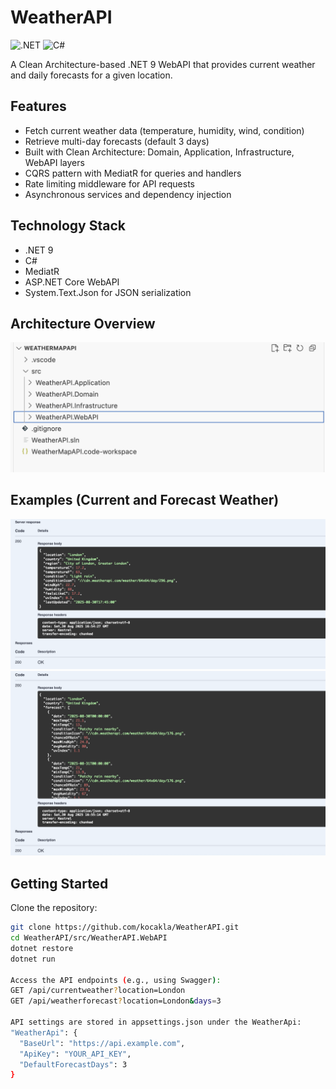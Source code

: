   # WeatherAPI

![.NET](https://img.shields.io/badge/.NET-9.0-blue)
![C#](https://img.shields.io/badge/C%23-Language-green)


A Clean Architecture-based .NET 9 WebAPI that provides current weather and daily forecasts for a given location.

## Features

- Fetch current weather data (temperature, humidity, wind, condition)
- Retrieve multi-day forecasts (default 3 days)
- Built with Clean Architecture: Domain, Application, Infrastructure, WebAPI layers
- CQRS pattern with MediatR for queries and handlers
- Rate limiting middleware for API requests
- Asynchronous services and dependency injection

## Technology Stack

- .NET 9
- C#
- MediatR
- ASP.NET Core WebAPI
- System.Text.Json for JSON serialization

## Architecture Overview

![Clean Architecture](images/ArchtitectureOverview.png)

## Examples (Current and Forecast Weather)

![Current Weather](images/CurrentWeatherExample.png)
![Forecast Weather](images/WeatherForecastExample.png)


## Getting Started

Clone the repository:
```bash
git clone https://github.com/kocakla/WeatherAPI.git
cd WeatherAPI/src/WeatherAPI.WebAPI
dotnet restore
dotnet run

Access the API endpoints (e.g., using Swagger):
GET /api/currentweather?location=London
GET /api/weatherforecast?location=London&days=3

API settings are stored in appsettings.json under the WeatherApi:
"WeatherApi": {
  "BaseUrl": "https://api.example.com",
  "ApiKey": "YOUR_API_KEY",
  "DefaultForecastDays": 3
}
